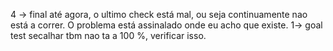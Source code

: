  4 -> final até agora, o ultimo check está mal, ou seja continuamente nao está a correr. O problema está assinalado onde eu acho que existe.
 1-> goal test secalhar tbm nao ta a 100 %, verificar isso.
